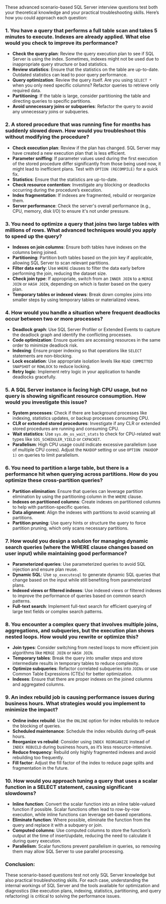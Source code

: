 These advanced scenario-based SQL Server interview questions test both your theoretical knowledge and your practical troubleshooting skills. Here’s how you could approach each question:

### 1. **You have a query that performs a full table scan and takes 5 minutes to execute. Indexes are already applied. What else would you check to improve its performance?**
   - **Check the query plan**: Review the query execution plan to see if SQL Server is using the index. Sometimes, indexes might not be used due to inappropriate query structure or bad statistics.
   - **Review statistics**: Ensure that the statistics on the table are up-to-date. Outdated statistics can lead to poor query performance.
   - **Query optimization**: Review the query itself. Are you using `SELECT *` when you only need specific columns? Refactor queries to retrieve only required data.
   - **Partitioning**: If the table is large, consider partitioning the table and directing queries to specific partitions.
   - **Avoid unnecessary joins or subqueries**: Refactor the query to avoid any unnecessary joins or subqueries.

### 2. **A stored procedure that was running fine for months has suddenly slowed down. How would you troubleshoot this without modifying the procedure?**
   - **Check execution plan**: Review if the plan has changed. SQL Server may have created a new execution plan that is less efficient.
   - **Parameter sniffing**: If parameter values used during the first execution of the stored procedure differ significantly from those being used now, it might lead to inefficient plans. Test with `OPTION (RECOMPILE)` for a quick fix.
   - **Statistics**: Ensure that the statistics are up-to-date.
   - **Check resource contention**: Investigate any blocking or deadlocks occurring during the procedure’s execution.
   - **Index fragmentation**: If indexes are fragmented, rebuild or reorganize them.
   - **Server performance**: Check the server's overall performance (e.g., CPU, memory, disk I/O) to ensure it's not under pressure.

### 3. **You need to optimize a query that joins two large tables with millions of rows. What advanced techniques would you apply to speed up the query?**
   - **Indexes on join columns**: Ensure both tables have indexes on the columns being joined.
   - **Partitioning**: Partition both tables based on the join key if applicable, allowing SQL Server to scan relevant partitions.
   - **Filter data early**: Use `WHERE` clauses to filter the data early before performing the join, reducing the dataset size.
   - **Check join type**: If appropriate, switch from an `INNER JOIN` to a `MERGE JOIN` or `HASH JOIN`, depending on which is faster based on the query plan.
   - **Temporary tables or indexed views**: Break down complex joins into smaller steps by using temporary tables or materialized views.

### 4. **How would you handle a situation where frequent deadlocks occur between two or more processes?**
   - **Deadlock graph**: Use SQL Server Profiler or Extended Events to capture the deadlock graph and identify the conflicting processes.
   - **Code optimization**: Ensure queries are accessing resources in the same order to minimize deadlock risk.
   - **Indexing**: Ensure proper indexing so that operations like `SELECT` statements are non-blocking.
   - **Lock escalation**: Use appropriate isolation levels like `READ COMMITTED SNAPSHOT` or `ROWLOCK` to reduce locking.
   - **Retry logic**: Implement retry logic in your application to handle deadlocks gracefully.

### 5. **A SQL Server instance is facing high CPU usage, but no query is showing significant resource consumption. How would you investigate this issue?**
   - **System processes**: Check if there are background processes like indexing, statistics updates, or backup processes consuming CPU.
   - **CLR or extended stored procedures**: Investigate if any CLR or extended stored procedures are running and consuming CPU.
   - **Wait statistics**: Use `sys.dm_os_wait_stats` to check for CPU-related wait types like `SOS_SCHEDULER_YIELD` or `CXPACKET`.
   - **Parallelism**: High CPU usage could indicate excessive parallelism (use of multiple CPU cores). Adjust the `MAXDOP` setting or use `OPTION (MAXDOP 1)` on queries to limit parallelism.

### 6. **You need to partition a large table, but there is a performance hit when querying across partitions. How do you optimize these cross-partition queries?**
   - **Partition elimination**: Ensure that queries can leverage partition elimination by using the partitioning column in the `WHERE` clause.
   - **Indexes on partitioned columns**: Create indexes on partitioned columns to help with partition-specific queries.
   - **Data alignment**: Align the indexes with partitions to avoid scanning all partitions.
   - **Partition pruning**: Use query hints or structure the query to force partition pruning, which only scans necessary partitions.

### 7. **How would you design a solution for managing dynamic search queries (where the WHERE clause changes based on user input) while maintaining good performance?**
   - **Parameterized queries**: Use parameterized queries to avoid SQL injection and ensure plan reuse.
   - **Dynamic SQL**: Use `sp_executesql` to generate dynamic SQL queries that change based on the input while still benefiting from parameterized plans.
   - **Indexed views or filtered indexes**: Use indexed views or filtered indexes to improve the performance of queries based on common search patterns.
   - **Full-text search**: Implement full-text search for efficient querying of large text fields or complex search patterns.

### 8. **You encounter a complex query that involves multiple joins, aggregations, and subqueries, but the execution plan shows nested loops. How would you rewrite or optimize this?**
   - **Join types**: Consider switching from nested loops to more efficient join algorithms like `MERGE JOIN` or `HASH JOIN`.
   - **Temporary tables**: Break the query into smaller steps and store intermediate results in temporary tables to reduce complexity.
   - **Optimize subqueries**: Refactor correlated subqueries into `JOINs` or use Common Table Expressions (CTEs) for better optimization.
   - **Indexes**: Ensure that there are proper indexes on the joined columns and aggregated columns.

### 9. **An index rebuild job is causing performance issues during business hours. What strategies would you implement to minimize the impact?**
   - **Online index rebuild**: Use the `ONLINE` option for index rebuilds to reduce the blocking of queries.
   - **Scheduled maintenance**: Schedule the index rebuilds during off-peak hours.
   - **Reorganize vs rebuild**: Consider using `INDEX REORGANIZE` instead of `INDEX REBUILD` during business hours, as it’s less resource-intensive.
   - **Reduce frequency**: Rebuild only highly fragmented indexes and avoid rebuilding too frequently.
   - **Fill factor**: Adjust the fill factor of the index to reduce page splits and fragmentation in the future.

### 10. **How would you approach tuning a query that uses a scalar function in a SELECT statement, causing significant slowdowns?**
   - **Inline function**: Convert the scalar function into an inline table-valued function if possible. Scalar functions often lead to row-by-row execution, while inline functions can leverage set-based operations.
   - **Eliminate function**: Where possible, eliminate the function from the query and replace it with a subquery or join.
   - **Computed columns**: Use computed columns to store the function’s output at the time of insert/update, reducing the need to calculate it during query execution.
   - **Parallelism**: Scalar functions prevent parallelism in queries, so removing them may allow SQL Server to use parallel processing.

### Conclusion:
These scenario-based questions test not only SQL Server knowledge but also practical troubleshooting skills. For each case, understanding the internal workings of SQL Server and the tools available for optimization and diagnostics (like execution plans, indexing, statistics, partitioning, and query refactoring) is critical to solving the performance issues.